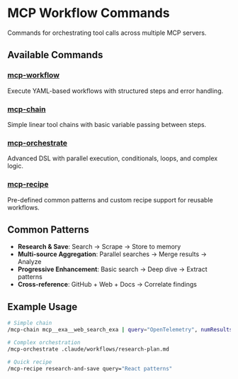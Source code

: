 # MCP Workflow Commands

Commands for orchestrating tool calls across multiple MCP servers.

## Available Commands

### [mcp-workflow](./mcp-workflow.md)

Execute YAML-based workflows with structured steps and error handling.

### [mcp-chain](./mcp-chain.md)

Simple linear tool chains with basic variable passing between steps.

### [mcp-orchestrate](./mcp-orchestrate.md)

Advanced DSL with parallel execution, conditionals, loops, and complex logic.

### [mcp-recipe](./mcp-recipe.md)

Pre-defined common patterns and custom recipe support for reusable workflows.

## Common Patterns

- **Research & Save**: Search → Scrape → Store to memory
- **Multi-source Aggregation**: Parallel searches → Merge results → Analyze
- **Progressive Enhancement**: Basic search → Deep dive → Extract patterns
- **Cross-reference**: GitHub + Web + Docs → Correlate findings

## Example Usage

```bash
# Simple chain
/mcp-chain mcp__exa__web_search_exa | query="OpenTelemetry", numResults=5

# Complex orchestration
/mcp-orchestrate .claude/workflows/research-plan.md

# Quick recipe
/mcp-recipe research-and-save query="React patterns"
```
